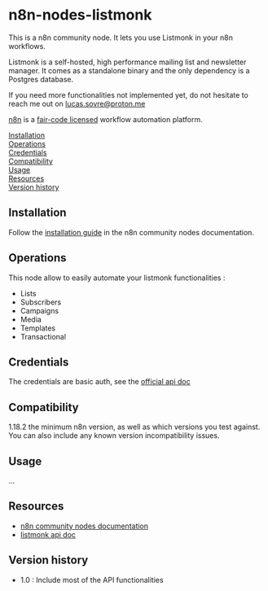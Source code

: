 # n8n-nodes-listmonk

This is a n8n community node. It lets you use Listmonk in your n8n workflows.

Listmonk is a self-hosted, high performance mailing list and newsletter manager. It comes as a standalone binary and the only dependency is a Postgres database.

If you need more functionalities not implemented yet, do not hesitate to reach me out on lucas.sovre@proton.me

[n8n](https://n8n.io/) is a [fair-code licensed](https://docs.n8n.io/reference/license/) workflow automation platform.

[Installation](#installation)  
[Operations](#operations)  
[Credentials](#credentials)  <!-- delete if no auth needed -->  
[Compatibility](#compatibility)  
[Usage](#usage)  <!-- delete if not using this section -->  
[Resources](#resources)  
[Version history](#version-history)  <!-- delete if not using this section -->  

## Installation

Follow the [installation guide](https://docs.n8n.io/integrations/community-nodes/installation/) in the n8n community nodes documentation.

## Operations

This node allow to easily automate your listmonk functionalities :
- Lists
- Subscribers
- Campaigns
- Media
- Templates
- Transactional

## Credentials

The credentials are basic auth, see the [official api doc](https://listmonk.app/docs/apis/apis/)

## Compatibility

1.18.2 the minimum n8n version, as well as which versions you test against. You can also include any known version incompatibility issues.

## Usage

...

## Resources

* [n8n community nodes documentation](https://docs.n8n.io/integrations/community-nodes/)
* [listmonk api doc](https://listmonk.app/docs/apis/apis/)

## Version history

- 1.0 : Include most of the API functionalities


